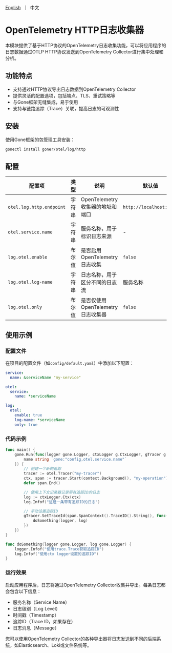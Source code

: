 <p>
    <a href="README.md">English</a>&nbsp ｜&nbsp 中文
</p>

# OpenTelemetry HTTP日志收集器

本模块提供了基于HTTP协议的OpenTelemetry日志收集功能，可以将应用程序的日志数据通过OTLP HTTP协议发送到OpenTelemetry Collector进行集中处理和分析。

## 功能特点

- 支持通过HTTP协议导出日志数据到OpenTelemetry Collector
- 提供灵活的配置选项，包括端点、TLS、重试策略等
- 与Gone框架无缝集成，易于使用
- 支持与链路追踪（Trace）关联，提高日志的可观测性

## 安装

使用Gone框架的包管理工具安装：

```bash
gonectl install goner/otel/log/http
```

## 配置

| 配置项 | 类型 | 说明 | 默认值 |
| --- | --- | --- | --- |
| `otel.log.http.endpoint` | 字符串 | OpenTelemetry 收集器的地址和端口 | `http://localhost:4318` |
| `otel.service.name` | 字符串 | 服务名称，用于标识日志来源 | - |
| `log.otel.enable` | 布尔值 | 是否启用OpenTelemetry日志收集 | `false` |
| `log.otel.log-name` | 字符串 | 日志名称，用于区分不同的日志流 | 服务名称 |
| `log.otel.only` | 布尔值 | 是否仅使用OpenTelemetry日志收集器 | `false` |

## 使用示例

### 配置文件

在项目的配置文件（如`config/default.yaml`）中添加以下配置：

```yaml
service:
  name: &serviceName "my-service"

otel:
  service:
    name: *serviceName

log:
  otel:
    enable: true
    log-name: *serviceName
    only: true
```

### 代码示例

```go
func main() {
    gone.Run(func(logger gone.Logger, ctxLogger g.CtxLogger, gTracer g.Tracer, i struct {
        name string `gone:"config,otel.service.name"`
    }) {
        // 创建一个新的追踪
        tracer := otel.Tracer("my-tracer")
        ctx, span := tracer.Start(context.Background(), "my-operation")
        defer span.End()

        // 使用上下文记录器记录带有追踪ID的日志
        log := ctxLogger.Ctx(ctx)
        log.Infof("这是一条带有追踪ID的日志")

        // 手动设置追踪ID
        gTracer.SetTraceId(span.SpanContext().TraceID().String(), func() {
            doSomething(logger, log)
        })
    })
}

func doSomething(logger gone.Logger, log gone.Logger) {
    logger.Infof("使用trace.Trace获取追踪ID")
    log.Infof("使用ctx logger设置的追踪ID")
}
```

### 运行效果

启动应用程序后，日志将通过OpenTelemetry Collector收集并导出。每条日志都会包含以下信息：

- 服务名称（Service Name）
- 日志级别（Log Level）
- 时间戳（Timestamp）
- 追踪ID（Trace ID，如果存在）
- 日志消息（Message）

您可以使用OpenTelemetry Collector的各种导出器将日志发送到不同的后端系统，如Elasticsearch、Loki或文件系统等。
